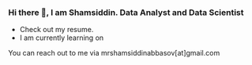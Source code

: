 ### Hi there 👋, I am Shamsiddin. Data Analyst and Data Scientist

- Check out my resume.
- I am currently learning on

You can reach out to me via mrshamsiddinabbasov[at]gmail.com
